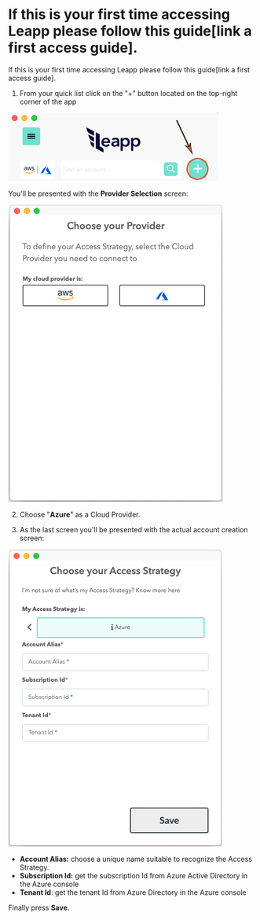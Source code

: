 # If this is your first time accessing Leapp please follow this guide[link a first access guide].

If this is your first time accessing Leapp please follow this guide[link a first access guide].

1) From your quick list click on the "+" button located on the top-right corner of the app

![](../images/CREATE_GENERIC_1.png)

You'll be presented with the **Provider Selection** screen:

![](../images/FIRST_SETUP_1.png)

2) Choose "**Azure**" as a Cloud Provider.

3) As the last screen you'll be presented with the actual account creation screen:

![](../images/CREATE_AZURE_ACCOUNT_1.png)

- **Account Alias:** choose a unique name suitable to recognize the Access Strategy.
- **Subscription Id:** get the subscription Id from Azure Active Directory in the Azure console
- **Tenant Id**: get the tenant Id from Azure Directory in the Azure console

 

Finally press **Save**.
